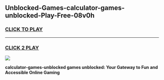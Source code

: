 
## Unblocked-Games-calculator-games-unblocked-Play-Free-08v0h
<h3>
<a href="https://premium76.site?title=calculator-games-unblocked&ref=22A">CLICK TO PLAY</a></h3>
<hr>

<h3>
<a href="https://premium76.site?title=calculator-games-unblocked&ref=22A">CLICK 2 PLAY</a>
  
</h3>

<a href="https://premium76.site?title=calculator-games-unblocked&ref=22A"><img src="https://clearcache.store/games.png"></a>


**calculator-games-unblocked games unblocked: Your Gateway to Fun and Accessible Online Gaming**
